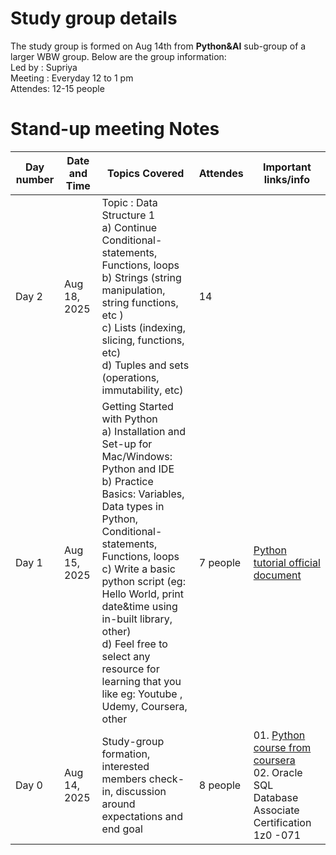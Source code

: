 # Study group details
The study group is formed on Aug 14th from <b>Python&AI</b> sub-group of a larger WBW group. Below are the group information:<br>
Led by : Supriya<br>
Meeting : Everyday 12 to 1 pm<br>
Attendes: 12-15 people<br>

# Stand-up meeting Notes

| Day number | Date and Time | Topics Covered | Attendes | Important links/info | 
|------------|---------------|----------------|----------|----------------------|
| Day 2 | Aug 18, 2025 | Topic : Data Structure 1 <br> a) Continue Conditional-statements, Functions, loops <br> b) Strings (string manipulation, string functions, etc ) <br> c) Lists (indexing, slicing, functions, etc) <br> d) Tuples and sets (operations, immutability, etc) <br> | 14 |  |
| Day 1 | Aug 15, 2025 | Getting Started with Python <br> a) Installation and Set-up for Mac/Windows: Python and IDE <br> b) Practice Basics: Variables, Data types in Python, Conditional-statements, Functions, loops <br> c) Write a basic python script (eg: Hello World, print date&time using in-built library, other) <br> d) Feel free to select any resource for learning that you like eg: Youtube , Udemy, Coursera, other | 7 people | [Python tutorial official document](https://docs.python.org/3/tutorial/index.html) |
| Day 0 | Aug 14, 2025 | Study-group formation, interested members check-in, discussion around expectations and end goal | 8 people | 01. [Python course from coursera](https://www.coursera.org/specializations/python-3-programming) <br> 02. Oracle SQL Database Associate Certification 1z0 -071 |
